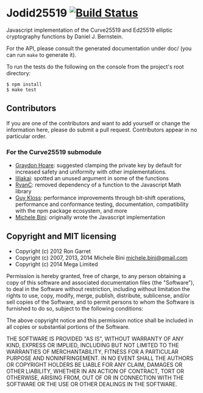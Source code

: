 Jodid25519 [![Build Status](https://secure.travis-ci.org/meganz/jodid25519.png)](https://travis-ci.org/meganz/jodid25519)
=====

Javascript implementation of the Curve25519 and Ed25519 elliptic cryptography functions by Daniel J. Bernstein.

For the API, please consult the generated documentation under doc/ (you can run `make` to generate it).

To run the tests do the following on the console from the project's root directory:

    $ npm install
    $ make test


Contributors
------------

If you are one of the contributors and want to add yourself or change the information here, please do submit a pull request.   Contributors appear in no particular order.

### For the Curve25519 submodule

* [Graydon Hoare](https://github.com/graydon): suggested clamping the private key by default for increased safety and uniformity with other implementations.
* [liliakai](https://github.com/liliakai): spotted an unused argument in some of the functions
* [RyanC](https://github.com/ryancdotorg): removed dependency of a function to the Javascript Math library
* [Guy Kloss](https://github.com/pohutukawa): performance improvements through bit-shift operations, performance and conformance testing, documentation, compatibility with the npm package ecosystem, and more
* [Michele Bini](https://github.com/rev22): originally wrote the Javascript implementation


Copyright and MIT licensing
---------------------------

* Copyright (c) 2012 Ron Garret
* Copyright (c) 2007, 2013, 2014 Michele Bini <michele.bini@gmail.com>
* Copyright (c) 2014 Mega Limited

Permission is hereby granted, free of charge, to any person obtaining a copy
of this software and associated documentation files (the "Software"), to deal
in the Software without restriction, including without limitation the rights
to use, copy, modify, merge, publish, distribute, sublicense, and/or sell
copies of the Software, and to permit persons to whom the Software is furnished
to do so, subject to the following conditions:

The above copyright notice and this permission notice shall be included in all
copies or substantial portions of the Software.

THE SOFTWARE IS PROVIDED "AS IS", WITHOUT WARRANTY OF ANY KIND, EXPRESS OR
IMPLIED, INCLUDING BUT NOT LIMITED TO THE WARRANTIES OF MERCHANTABILITY,
FITNESS FOR A PARTICULAR PURPOSE AND NONINFRINGEMENT. IN NO EVENT SHALL THE
AUTHORS OR COPYRIGHT HOLDERS BE LIABLE FOR ANY CLAIM, DAMAGES OR OTHER
LIABILITY, WHETHER IN AN ACTION OF CONTRACT, TORT OR OTHERWISE, ARISING FROM,
OUT OF OR IN CONNECTION WITH THE SOFTWARE OR THE USE OR OTHER DEALINGS IN
THE SOFTWARE.
